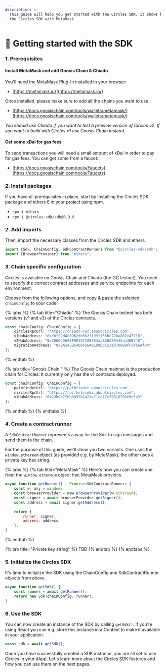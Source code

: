 ```yaml
---
description: >-
  This guide will help you get started with the Circles SDK. It shows how to use
  the Circles SDK with MetaMask.
---
```


# 🚀 Getting started with the SDK

### 1. Prerequisites

#### Install MetaMask and add Gnosis Chain & Chiado

You'll need the MetaMask Plug-In installed in your browser:

* [https://metamask.io/](https://metamask.io/)

Once installed, please make sure to add all the chains you want to use.&#x20;

* [https://docs.gnosischain.com/tools/wallets/metamask/](https://docs.gnosischain.com/tools/wallets/metamask/)

_You should use Chiado if you want to test a preview version of Circles v2. If you want to build with Circles v1 use Gnosis Chain instead._

#### Get some xDai for gas fees

To send transactions you will need a small amount of xDai in order to pay for gas fees. You can get some from a faucet:

* [https://docs.gnosischain.com/tools/Faucets](https://docs.gnosischain.com/tools/Faucets)

### 2. Install packages

If you have all prerequisites in place, start by installing the Circles SDK package and ethers 6 in your project using npm.

* `npm i ethers`
* `npm i @circles-sdk/sdk@0.3.0`

### 2. Add imports

Then, import the necessary classes from the Circles SDK and ethers.

```typescript
import {Sdk, ChainConfig, SdkContractRunner} from "@circles-sdk/sdk";
import {BrowserProvider} from "ethers";
```

### 3. Chain specific configuration

Circles is available on Gnosis Chain and Chiado (the GC testnet). You need to specify the correct contract addresses and service endpoints for each environment.&#x20;

Choose from the following options, and copy & paste the selected `chainConfig` to your code.

{% tabs %}
{% tab title="Chiado" %}
The Gnosis Chain testnet has both versions (v1 and v2) of the Circles contracts.

```typescript
const chainConfig: ChainConfig = {
    circlesRpcUrl: "https://chiado-rpc.aboutcircles.com",
    v1HubAddress: "0xdbf22d4e8962db3b2f1d9ff55be728a887e47710",
    v2HubAddress: "0x2066CDA98F98397185483aaB26A89445addD6740",
    migrationAddress: "0x2A545B54bb456A0189EbC53ed7090BfFc4a6Af94"
};
```
{% endtab %}

{% tab title="Gnosis Chain " %}
The Gnosis Chain mainnet is the production chain for Circles. It currently only has the v1 contracts deployed.

```typescript
const chainConfig: ChainConfig = {
    pathfinderUrl: 'https://pathfinder.aboutcircles.com',
    circlesRpcUrl: "https://rpc.helsinki.aboutcircles.com",
    v1HubAddress: "0x29b9a7fbb8995b2423a71cc17cf9810798f6c543"
};
```
{% endtab %}
{% endtabs %}

### 4. Create a contract runner

A `SdkContractRunner` represents a way for the Sdk to sign messages and send them to the chain.

For the purpose of this guide, we'll show you two variants. One uses the `window.ethereum` object (as provided e.g. by MetaMask), the other uses a private key hex string.

{% tabs %}
{% tab title="MetaMask" %}
Here's how you can create one from the `window.ethereum` object that MetaMask provides.

```javascript
async function getRunner() : Promise<SdkContractRunner> {
    const w: any = window;
    const browserProvider = new BrowserProvider(w.ethereum);
    const signer = await browserProvider.getSigner();
    const address = await signer.getAddress();
    
    return {
        runner: signer,
        address: address
    };
}
```
{% endtab %}

{% tab title="Private key string" %}
TBD
{% endtab %}
{% endtabs %}

### 5. Initialize the Circles SDK

It's time to initialize the SDK using the ChainConfig and SdkContractRunner objects from above.

```typescript
async function getSdk() {
    const runner = await getRunner();
    return new Sdk(chainConfig, runner);
}
```

### 6. Use the SDK

You can now create an instance of the SDK by calling `getSdk()`. If you're using React you can e.g. store this instance in a Context to make it available in your application.

```javascript
const sdk = await getSdk();
```

Once you have successfully created a SDK instance, you are all set to use Circles in your dApp. Let's learn more about the Circles SDK features and how you can use them on the next pages.
